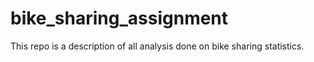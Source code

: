 # bike_sharing_assignment
This repo is a description of all analysis done on bike sharing statistics.
